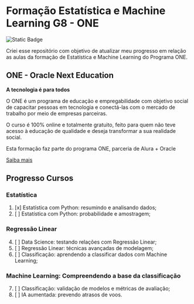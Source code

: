 # Formação Estatística e Machine Learning G8 - ONE
![Static Badge](https://img.shields.io/badge/status-em_desenvolvimento-blue)

Criei esse repositório com objetivo de atualizar meu progresso em relação as aulas da formação de Estatística e Machine Learning do Programa ONE.

## ONE - Oracle Next Education

**A tecnologia é para todos**

O ONE é um programa de educação e empregabilidade com objetivo social de capacitar pessoas em tecnologia e conectá-las com o mercado de trabalho por meio de empresas parceiras.

O curso é 100% online e totalmente gratuito, feito para quem não teve acesso à educação de qualidade e deseja transformar a sua realidade social.

Esta formação faz parte do programa ONE, parceria de Alura + Oracle

[Saiba mais](https://www.oracle.com/br/education/oracle-next-education/)

## Progresso Cursos

### Estatística
1. [x] Estatística com Python: resumindo e analisando dados;
2. [ ] Estatística com Python: probabilidade e amostragem;
### Regressão Linear
4. [ ] Data Science: testando relações com Regressão Linear;
5. [ ] Regressão Linear: técnicas avançadas de modelagem;
6. [ ] Classificação: aprendendo a classificar dados com Machine Learning;
### Machine Learning: Compreendendo a base da classificação
7. [ ] Classificação: validação de modelos e métricas de avaliação;
8. [ ] IA aumentada: prevendo atrasos de voos.
